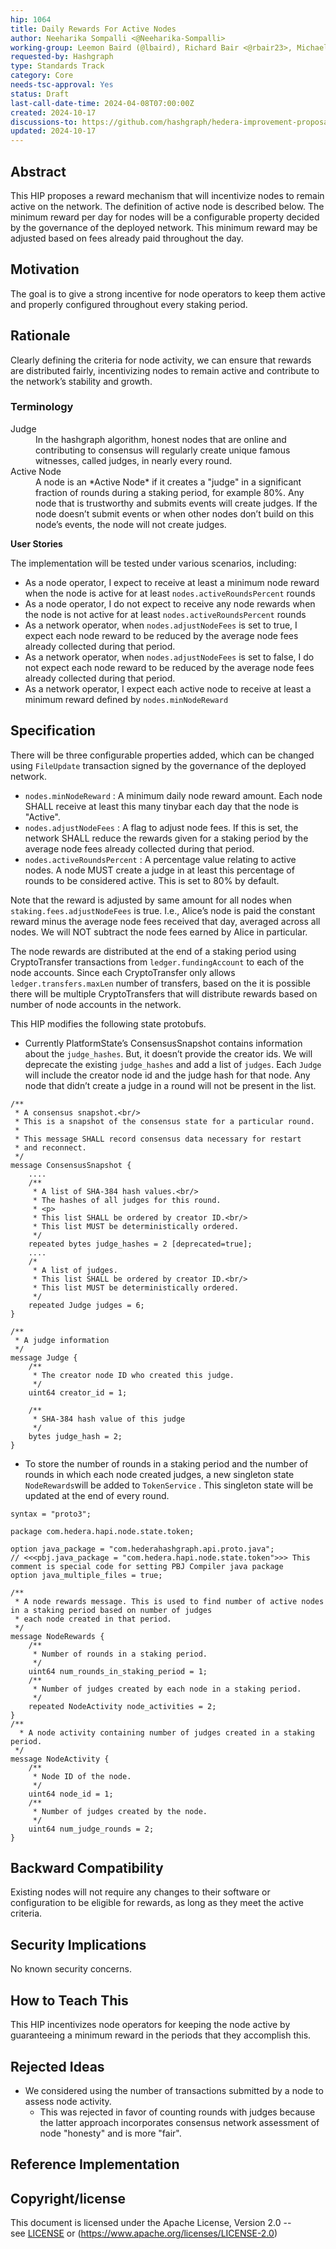 ```yaml
---
hip: 1064
title: Daily Rewards For Active Nodes
author: Neeharika Sompalli <@Neeharika-Sompalli>
working-group: Leemon Baird (@lbaird), Richard Bair <@rbair23>, Michael Tinker <@tinker-michaelj>
requested-by: Hashgraph
type: Standards Track
category: Core
needs-tsc-approval: Yes
status: Draft
last-call-date-time: 2024-04-08T07:00:00Z
created: 2024-10-17
discussions-to: https://github.com/hashgraph/hedera-improvement-proposal/discussions/1063
updated: 2024-10-17
---
```


## Abstract

This HIP proposes a reward mechanism that will incentivize nodes to remain active on the network. The definition of active node is described below. The minimum reward per day for nodes will be a configurable property decided by the governance of the deployed network. This minimum reward may be adjusted based on fees already paid throughout the day.

## Motivation

The goal is to give a strong incentive for node operators to keep them active and properly configured throughout every staking period.

## Rationale

Clearly defining the criteria for node activity, we can ensure that rewards are distributed fairly, incentivizing nodes to remain active and contribute to the network’s stability and growth.

### Terminology

<dl>
<dt>Judge</dt>
<dd>In the hashgraph algorithm, honest nodes that are online and contributing to consensus will regularly create unique famous witnesses, called judges, in nearly every round.</dd>
<dt>Active Node</dt>
<dd>A node is an *Active Node* if it creates a "judge" in a significant fraction of rounds during a staking period, for example 80%. Any node that is trustworthy and submits events will create judges. If the node doesn’t submit events or when other nodes don’t build on this node’s events, the node will not create judges.</dd>
</dl>

**User Stories**

The implementation will be tested under various scenarios, including:

- As a node operator, I expect to receive at least a minimum node reward when the
  node is active for at least `nodes.activeRoundsPercent` rounds
- As a node operator, I do not expect to receive any node rewards when the node
  is not active for at least `nodes.activeRoundsPercent` rounds
- As a network operator, when `nodes.adjustNodeFees` is set to true, I expect
  each node reward to be reduced by the average node fees already collected
  during that period.
- As a network operator, when `nodes.adjustNodeFees` is set to false, I do not
  expect each node reward to be reduced by the average node fees already
  collected during that period.
- As a network operator, I expect each active node to receive at least a
  minimum reward defined by `nodes.minNodeReward`

## Specification

There will be three configurable properties added, which can be changed using `FileUpdate` transaction signed by the governance of the deployed network.

- `nodes.minNodeReward` : A minimum daily node reward amount. Each node SHALL
  receive at least this many tinybar each day that the node is "Active".
- `nodes.adjustNodeFees` : A flag to adjust node fees. If this is set, the
  network SHALL reduce the rewards given for a staking period by the average
  node fees already collected during that period.
- `nodes.activeRoundsPercent` : A percentage value relating to active nodes.
  A node MUST create a judge in at least this percentage of rounds to be
  considered active. This is set to 80% by default.

Note that the reward is adjusted by same amount for all nodes when `staking.fees.adjustNodeFees` is true. I.e., Alice’s node is paid the constant reward minus the average node fees received that day, averaged across all nodes. We will NOT subtract the node fees earned by Alice in particular.

The node rewards are distributed at the end of a staking period using CryptoTransfer transactions from `ledger.fundingAccount` to each of the node accounts. Since each CryptoTransfer only allows `ledger.transfers.maxLen` number of transfers, based on the it is possible there will be multiple CryptoTransfers that will distribute rewards based on number of node accounts in the network.

This HIP modifies the following state protobufs.

- Currently PlatformState’s ConsensusSnapshot contains information about the `judge_hashes`. But, it doesn’t provide the creator ids. We will deprecate the existing `judge_hashes`  and add a list of `judges`. Each `Judge` will include the creator node id and the judge hash for that node. Any node that didn’t create a judge in a round will not be present in the list.

```
/**
 * A consensus snapshot.<br/>
 * This is a snapshot of the consensus state for a particular round.
 *
 * This message SHALL record consensus data necessary for restart
 * and reconnect.
 */
message ConsensusSnapshot {
    ....
    /**
     * A list of SHA-384 hash values.<br/>
     * The hashes of all judges for this round.
     * <p>
     * This list SHALL be ordered by creator ID.<br/>
     * This list MUST be deterministically ordered.
     */
    repeated bytes judge_hashes = 2 [deprecated=true];
    ....
    /*
     * A list of judges.
     * This list SHALL be ordered by creator ID.<br/>
     * This list MUST be deterministically ordered.
     */
    repeated Judge judges = 6;
}

/**
 * A judge information
 */
message Judge {
    /**
     * The creator node ID who created this judge.
     */
    uint64 creator_id = 1;

    /**
     * SHA-384 hash value of this judge
     */
    bytes judge_hash = 2;
}
```

- To store the number of rounds in a staking period and the number of rounds in which each node created judges, a new singleton state `NodeRewards`will be added to `TokenService` . This singleton state will be updated at the end of every round.

```
syntax = "proto3";

package com.hedera.hapi.node.state.token;

option java_package = "com.hederahashgraph.api.proto.java";
// <<<pbj.java_package = "com.hedera.hapi.node.state.token">>> This comment is special code for setting PBJ Compiler java package
option java_multiple_files = true;

/**
 * A node rewards message. This is used to find number of active nodes in a staking period based on number of judges
 * each node created in that period.
 */
message NodeRewards {
    /**
     * Number of rounds in a staking period.
     */
    uint64 num_rounds_in_staking_period = 1;
    /**
     * Number of judges created by each node in a staking period.
     */
    repeated NodeActivity node_activities = 2;
}
/**
  * A node activity containing number of judges created in a staking period.
 */
message NodeActivity {
    /**
     * Node ID of the node.
     */
    uint64 node_id = 1;
    /**
     * Number of judges created by the node.
     */
    uint64 num_judge_rounds = 2;
}
```

## Backward Compatibility

Existing nodes will not require any changes to their software or configuration to be eligible for rewards, as long as they meet the active criteria.

## Security Implications

No known security concerns.

## How to Teach This

This HIP incentivizes node operators for keeping the node active by guaranteeing a minimum reward in the periods that they accomplish this.

## Rejected Ideas

- We considered using the number of transactions submitted by a node to assess node activity.
   - This was rejected in favor of counting rounds with judges because the latter
     approach incorporates consensus network assessment of node "honesty" and
     is more "fair".

## Reference Implementation

## Copyright/license

This document is licensed under the Apache License, Version 2.0 -- see [LICENSE](https://github.com/Neeharika-Sompalli/hedera-improvement-proposal/blob/1cad867e75071dad048ec633e04e208ca242c0df/LICENSE) or (https://www.apache.org/licenses/LICENSE-2.0)